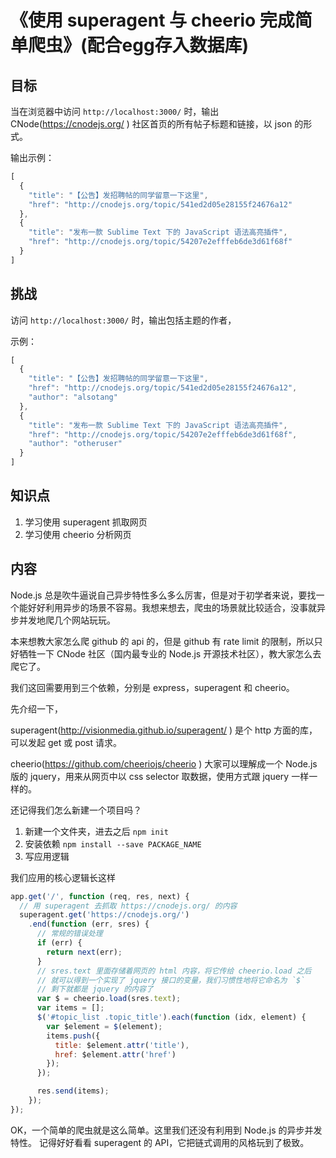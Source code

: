 # 《使用 superagent 与 cheerio 完成简单爬虫》(配合egg存入数据库)

## 目标

当在浏览器中访问 `http://localhost:3000/` 时，输出 CNode(https://cnodejs.org/ ) 社区首页的所有帖子标题和链接，以 json 的形式。

输出示例：

```js
[
  {
    "title": "【公告】发招聘帖的同学留意一下这里",
    "href": "http://cnodejs.org/topic/541ed2d05e28155f24676a12"
  },
  {
    "title": "发布一款 Sublime Text 下的 JavaScript 语法高亮插件",
    "href": "http://cnodejs.org/topic/54207e2efffeb6de3d61f68f"
  }
]

```

## 挑战

访问 `http://localhost:3000/` 时，输出包括主题的作者，

示例：

```js
[
  {
    "title": "【公告】发招聘帖的同学留意一下这里",
    "href": "http://cnodejs.org/topic/541ed2d05e28155f24676a12",
    "author": "alsotang"
  },
  {
    "title": "发布一款 Sublime Text 下的 JavaScript 语法高亮插件",
    "href": "http://cnodejs.org/topic/54207e2efffeb6de3d61f68f",
    "author": "otheruser"
  }
]
```

## 知识点

1. 学习使用 superagent 抓取网页
2. 学习使用 cheerio 分析网页

## 内容

Node.js 总是吹牛逼说自己异步特性多么多么厉害，但是对于初学者来说，要找一个能好好利用异步的场景不容易。我想来想去，爬虫的场景就比较适合，没事就异步并发地爬几个网站玩玩。

本来想教大家怎么爬 github 的 api 的，但是 github 有 rate limit 的限制，所以只好牺牲一下 CNode 社区（国内最专业的 Node.js 开源技术社区），教大家怎么去爬它了。

我们这回需要用到三个依赖，分别是 express，superagent 和 cheerio。

先介绍一下，

superagent(http://visionmedia.github.io/superagent/ ) 是个 http 方面的库，可以发起 get 或 post 请求。

cheerio(https://github.com/cheeriojs/cheerio ) 大家可以理解成一个 Node.js 版的 jquery，用来从网页中以 css selector 取数据，使用方式跟 jquery 一样一样的。

还记得我们怎么新建一个项目吗？

1. 新建一个文件夹，进去之后 `npm init`
1. 安装依赖 `npm install --save PACKAGE_NAME`
1. 写应用逻辑

我们应用的核心逻辑长这样

```js
app.get('/', function (req, res, next) {
  // 用 superagent 去抓取 https://cnodejs.org/ 的内容
  superagent.get('https://cnodejs.org/')
    .end(function (err, sres) {
      // 常规的错误处理
      if (err) {
        return next(err);
      }
      // sres.text 里面存储着网页的 html 内容，将它传给 cheerio.load 之后
      // 就可以得到一个实现了 jquery 接口的变量，我们习惯性地将它命名为 `$`
      // 剩下就都是 jquery 的内容了
      var $ = cheerio.load(sres.text);
      var items = [];
      $('#topic_list .topic_title').each(function (idx, element) {
        var $element = $(element);
        items.push({
          title: $element.attr('title'),
          href: $element.attr('href')
        });
      });

      res.send(items);
    });
});
```

OK，一个简单的爬虫就是这么简单。这里我们还没有利用到 Node.js 的异步并发特性。
记得好好看看 superagent 的 API，它把链式调用的风格玩到了极致。
